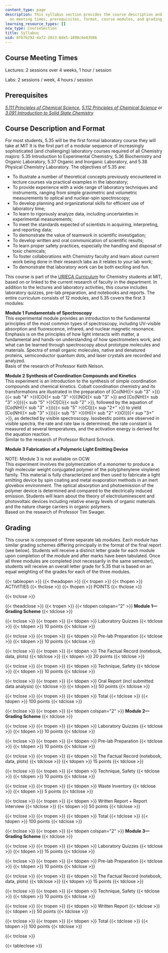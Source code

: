 ```yaml
---
content_type: page
description: This syllabus section provides the course description and information
  on meeting times, prerequisites, format, course modules, and grading.
learning_resource_types: []
ocw_type: CourseSection
title: Syllabus
uid: 8fb7b292-4a72-2013-8de5-1898c6e83566
---
```


Course Meeting Times
--------------------

Lectures: 2 sessions over 4 weeks, 1 hour / session

Labs: 2 sessions / week, 4 hours / session

Prerequisites
-------------

[_5.111 Principles of Chemical Science_](/courses/5-111-principles-of-chemical-science-fall-2008), [_5.112 Principles of Chemical Science_](/courses/5-112-principles-of-chemical-science-fall-2005) or [_3.091 Introduction to Solid State Chemistry_](/courses/3-091sc-introduction-to-solid-state-chemistry-fall-2010)

Course Description and Format
-----------------------------

For most students, 5.35 will be the first formal laboratory course they will take at MIT It is the first part of a modular sequence of increasingly sophisticated (and challenging) laboratory courses required of all Chemistry majors: 5.35 Introduction to Experimental Chemistry, 5.36 Biochemistry and Organic Laboratory, 5.37 Organic and Inorganic Laboratory, and 5.38 Physical Chemistry Laboratory. The objectives of 5.35 are:

*   To illustrate a number of theoretical concepts previously encountered in lecture courses via practical examples in the laboratory;
*   To provide experience with a wide range of laboratory techniques and instruments, ranging from simple gravimetric and volumetric measurements to optical and nuclear-spin spectroscopy;
*   To develop planning and organizational skills for efficient use of laboratory time;
*   To learn to rigorously analyze data, including uncertainties in experimental measurements;
*   To meet the standards expected of scientists in acquiring, interpreting, and reporting data;
*   To demonstrate the value of teamwork in scientific investigation;
*   To develop written and oral communication of scientific results;
*   To learn proper safety practices, especially the handling and disposal of toxic chemicals;
*   To foster collaborations with Chemistry faculty and learn about current work being done in their research labs as it relates to your lab work;
*   To demonstrate that laboratory work can be both exciting and fun.

This course is part of the [URIECA Curriculum](http://web.mit.edu/chemistry/www/academic/urieca.html) for Chemistry students at MIT, based on or linked to the current research of faculty in the department. In addition to the lectures and laboratory activities, this course includes laboratory quizzes, pre-lab preparation, and notebooks and reports. The entire curriculum consists of 12 modules, and 5.35 covers the first 3 modules:

**Module 1 Fundamentals of Spectroscopy**  
This experimental module provides an introduction to the fundamental principles of the most common types of spectroscopy, including UV-visible absorption and fluorescence, infrared, and nuclear magnetic resonance. Emphasis is on the principles of how light interacts with matter, a fundamental and hands-on understanding of how spectrometers work, and what can be learned through spectroscopy about prototype molecules and materials. Spectra of small organic molecules, native and denatured proteins, semiconductor quantum dots, and laser crystals are recorded and analyzed.  
Basis of the research of Professor Keith Nelson.

**Module 2 Synthesis of Coordination Compounds and Kinetics**  
This experiment is an introduction to the synthesis of simple coordination compounds and chemical kinetics. Cobalt coordination chemistry and its transformations are illustrated in the preparation of \[Co(NH{{< sub "3" >}}){{< sub "4" >}}(CO{{< sub "3" >}})\]NO{{< sub "3" >}} and \[Co(NH{{< sub "3" >}}){{< sub "5" >}}Cl\]Cl{{< sub "2" >}}, followed by the aquation of \[Co(NH{{< sub "3" >}}){{< sub "5" >}}Cl\]{{< sup "2+" >}} to yield \[Co(NH{{< sub "3" >}}){{< sub "5" >}}(H{{< sub "2" >}}O)\]{{< sup "3+" >}}, as detected by visible spectroscopy. Isosbestic points are observed in visible spectra, the rate and rate law is determined, the rate constant is measured at several temperatures, and the activation energy is derived for the aquation reaction.  
Similar to the research of Professor Richard Schrock.

**Module 3 Fabrication of a Polymeric Light Emitting Device**

NOTE: Module 3 is not available on OCW.  
This experiment involves the polymerization of a monomer to produce a high molecular weight conjugated polymer of the poly(phenylene vinylene) family. This material is fully characterized and then used to fabricate a light emitting device by spin coating and metal evaporation methods in an inert glovebox environment. The optical absorption and photoemission of the polymer device is determined and compared to the electrically induced emission. Students will learn about the theory of electroluminescent and photovoltaic devices including relative energy levels of organic materials and the nature charge carriers in organic polymers.  
Based on the research of Professor Tim Swager.

Grading
-------

This course is composed of three separate lab modules. Each module has similar grading schemes differing principally in the format of the final report (see below). Students will receive a distinct letter grade for each module upon completion of the module and after marks have been tabulated. Once all three modules are completed (not necessarily in the same semester), students will receive an overall letter grade for 5.35 that is based on an equal weighting of the grades for each of the three modules.

{{< tableopen >}}
{{< theadopen >}}
{{< tropen >}}
{{< thopen >}}
ACTIVITIES
{{< thclose >}}
{{< thopen >}}
POINTS
{{< thclose >}}

{{< trclose >}}

{{< theadclose >}}
{{< tropen >}}
{{< tdopen colspan="2" >}}
**Module 1—Grading Scheme**
{{< tdclose >}}

{{< trclose >}}
{{< tropen >}}
{{< tdopen >}}
Laboratory Quizzes
{{< tdclose >}}
{{< tdopen >}}
10 points
{{< tdclose >}}

{{< trclose >}}
{{< tropen >}}
{{< tdopen >}}
Pre-lab Preparation
{{< tdclose >}}
{{< tdopen >}}
10 points
{{< tdclose >}}

{{< trclose >}}
{{< tropen >}}
{{< tdopen >}}
The Factual Record (notebook, data, plots)
{{< tdclose >}}
{{< tdopen >}}
20 points
{{< tdclose >}}

{{< trclose >}}
{{< tropen >}}
{{< tdopen >}}
Technique, Safety
{{< tdclose >}}
{{< tdopen >}}
10 points
{{< tdclose >}}

{{< trclose >}}
{{< tropen >}}
{{< tdopen >}}
Oral Report (incl submitted data analysis)
{{< tdclose >}}
{{< tdopen >}}
50 points
{{< tdclose >}}

{{< trclose >}}
{{< tropen >}}
{{< tdopen >}}
Total
{{< tdclose >}}
{{< tdopen >}}
100 points
{{< tdclose >}}

{{< trclose >}}
{{< tropen >}}
{{< tdopen colspan="2" >}}
**Module 2—Grading Scheme**
{{< tdclose >}}

{{< trclose >}}
{{< tropen >}}
{{< tdopen >}}
Laboratory Quizzes
{{< tdclose >}}
{{< tdopen >}}
10 points
{{< tdclose >}}

{{< trclose >}}
{{< tropen >}}
{{< tdopen >}}
Pre-lab Preparation
{{< tdclose >}}
{{< tdopen >}}
10 points
{{< tdclose >}}

{{< trclose >}}
{{< tropen >}}
{{< tdopen >}}
The Factual Record (notebook, data, plots)
{{< tdclose >}}
{{< tdopen >}}
15 points
{{< tdclose >}}

{{< trclose >}}
{{< tropen >}}
{{< tdopen >}}
Technique, Safety
{{< tdclose >}}
{{< tdopen >}}
10 points
{{< tdclose >}}

{{< trclose >}}
{{< tropen >}}
{{< tdopen >}}
Waste Inventory
{{< tdclose >}}
{{< tdopen >}}
5 points
{{< tdclose >}}

{{< trclose >}}
{{< tropen >}}
{{< tdopen >}}
Written Report + Report Interview
{{< tdclose >}}
{{< tdopen >}}
50 points
{{< tdclose >}}

{{< trclose >}}
{{< tropen >}}
{{< tdopen >}}
Total
{{< tdclose >}}
{{< tdopen >}}
100 points
{{< tdclose >}}

{{< trclose >}}
{{< tropen >}}
{{< tdopen colspan="2" >}}
**Module 3—Grading Scheme**
{{< tdclose >}}

{{< trclose >}}
{{< tropen >}}
{{< tdopen >}}
Laboratory Quizzes
{{< tdclose >}}
{{< tdopen >}}
15 points
{{< tdclose >}}

{{< trclose >}}
{{< tropen >}}
{{< tdopen >}}
Pre-lab Preparation
{{< tdclose >}}
{{< tdopen >}}
10 points
{{< tdclose >}}

{{< trclose >}}
{{< tropen >}}
{{< tdopen >}}
The Factual Record (notebook, data, plots)
{{< tdclose >}}
{{< tdopen >}}
15 points
{{< tdclose >}}

{{< trclose >}}
{{< tropen >}}
{{< tdopen >}}
Technique, Safety
{{< tdclose >}}
{{< tdopen >}}
10 points
{{< tdclose >}}

{{< trclose >}}
{{< tropen >}}
{{< tdopen >}}
Written Report
{{< tdclose >}}
{{< tdopen >}}
50 points
{{< tdclose >}}

{{< trclose >}}
{{< tropen >}}
{{< tdopen >}}
Total
{{< tdclose >}}
{{< tdopen >}}
100 points
{{< tdclose >}}

{{< trclose >}}

{{< tableclose >}}